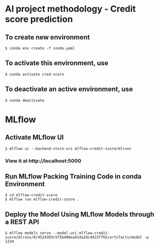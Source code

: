# AI project methodology - Credit score prediction


## To create new environment 
	$ conda env create -f conda.yaml
	
## To activate this environment, use
	$ conda activate cred-score

## To deactivate an active environment, use
	$ conda deactivate

# MLflow

## Activate MLflow UI
	$ mlflow ui --backend-store-uri mlflow-credit-score/mlruns
	
### View it at http://localhost:5000

## Run MLflow Packing Training Code in conda Environment
	$ cd mlflow-credit-score
	$ mlflow run mlflow-credit-score .

## Deploy the Model Using MLflow Models through a REST API

	$ mlflow models serve --model-uri mlflow-credit-score/mlruns/0/4524303c575b408ea41da2dc4422ffb5/artifacts/model -p 1234

